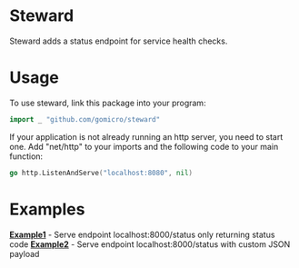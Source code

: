 # Steward
Steward adds a status endpoint for service health checks.

# Usage
To use steward, link this package into your program:
```go
import _ "github.com/gomicro/steward"
```

If your application is not already running an http server, you need to start one. Add "net/http" to your imports and the following code to your main function:
```go
go http.ListenAndServe("localhost:8080", nil)
```

# Examples
**[Example1](ext/examples/example1)** - Serve endpoint localhost:8000/status only returning status code
**[Example2](ext/examples/example2)** - Serve endpoint localhost:8000/status with custom JSON payload
